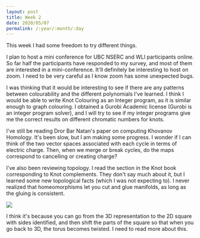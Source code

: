 ```yaml
---
layout: post
title: Week 2
date: 2020/05/07
permalink: /:year/:month/:day
---
```


This week I had some freedom to try different things. 

I plan to host a mini conference for UBC NSERC and WLI participants online. 
So far half the participants have responded to my survey, and most of them are interested 
in a mini-conference. It'll definitely be interesting to host on zoom. I need to be very careful as I know zoom has some unexpected bugs. 

I was thinking that it would be interesting to see if there are any patterns between colourability and the different polynomials I've learned.
I think I would be able to write Knot Colouring as an Integer program, as it is similar enough to graph colouring. 
I obtained a Gurobi Academic license (Gurobi is an integer program solver), and I will try to see if my integer programs 
give me the correct results on different chromatic numbers for knots.  

I've still be reading Dror Bar Natan's paper on computing Khovanov Homology. It's been slow, but I am making some progress. I wonder if I can think of 
the two vector spaces associated with each cycle in terms of electric charge. Then, when we merge or break cycles, do the maps correspond to cancelling or creating charge?

I've also been reviewing topology. I read the section in the Knot book corresponding to Knot complements. 
They don't say much about it, but I learned some new topological facts (which I was not expecting to). 
I never realized that homeomorphisms let you cut and glue manifolds, as long as the gluing is consistent. 

<img src = "{{site.baseurl}}/assets/img/TorusCutting.jpg">

I think it's because you can go from the 3D representation to the 2D square with sides identified, and then shift the parts of the square 
so that when you go back to 3D, the torus becomes twisted. I need to read more about this.